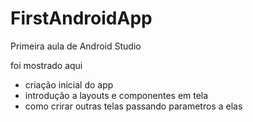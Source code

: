 # FirstAndroidApp

Primeira aula de Android Studio

foi mostrado aqui
- criação inicial do app
- introdução a layouts e componentes em tela
- como crirar outras telas passando parametros a elas
